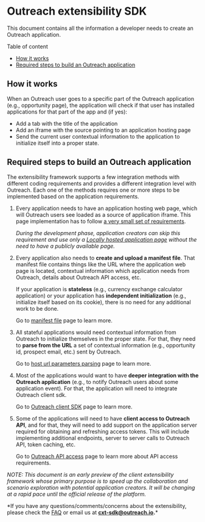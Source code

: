 <!-- omit in toc -->

# Outreach extensibility SDK

This document contains all the information a developer needs to create an Outreach application.

Table of content

- [How it works](#how-it-works)
- [Required steps to build an Outreach application](#required-steps-to-build-an-outreach-application)

## How it works

When an Outreach user goes to a specific part of the Outreach application (e.g., opportunity page), the application will check if that user has installed applications for that part of the app and (if yes):

- Add a tab with the title of the application
- Add an iframe with the source pointing to an application hosting page
- Send the current user contextual information to the application to initialize itself into a proper state.

## Required steps to build an Outreach application

The extensibility framework supports a few integration methods with different coding requirements and provides a different integration level with Outreach. Each one of the methods requires one or more steps to be implemented based on the application requirements.

1.  Every application needs to have an application hosting web page, which will Outreach users see loaded as a source of application iframe. This page implementation has to follow [a very small set of requirements](/docs/host-requirements.md).

    _During the development phase, application creators can skip this requirement and use only a [Locally hosted application page](/docs/devxp.md) without the need to have a publicly available page._

2.  Every application also needs to **create and upload a manifest file**.
    That manifest file contains things like the URL where the application web page is located, contextual information which application needs from Outreach, details about Outreach API access, etc.

    If your application is **stateless** (e.g., currency exchange calculator application) or your application has **independent initialization** (e.g., initialize itself based on its cookie), there is no need for any additional work to be done.

    Go to [manifest file](/docs/manifest.md) page to learn more.

3.  All stateful applications would need contextual information from Outreach to initialize themselves in the proper state. For that, they need to **parse from the URL** a set of contextual information (e.g., opportunity id, prospect email, etc.) sent by Outreach.

    Go to [host url parameters parsing](/docs/url-parsing.md) page to learn more.

4.  Most of the applications would want to have **deeper integration with the Outreach application** (e.g., to notify Outreach users about some application event). For that, the application will need to integrate Outreach client sdk.

    Go to [Outreach client SDK](/docs/sdk.md) page to learn more.

5.  Some of the applications will need to have **client access to Outreach API**, and for that, they will need to add support on the application server required for obtaining and refreshing access tokens. This will include implementing additional endpoints, server to server calls to Outreach API, token caching, etc.

    Go to [Outreach API access](/docs/outreach-api.md) page to learn more about API access requirements.

_NOTE: This document is an early preview of the client extensibility framework whose primary purpose is to speed up the collaboration and scenario exploration with potential application creators. It will be changing at a rapid pace until the official release of the platform._

\*If you have any questions/comments/concerns about the extensibility, please check the [FAQ](/docs/faq.md) or email us at **cxt-sdk@outreach.io.***

